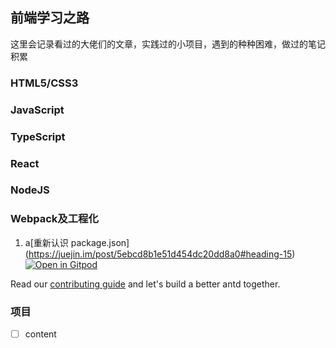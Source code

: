 ## 前端学习之路

这里会记录看过的大佬们的文章，实践过的小项目，遇到的种种困难，做过的笔记积累

### HTML5/CSS3

### JavaScript

### TypeScript

### React

### NodeJS

### Webpack及工程化

1. a[重新认识 package.json] (https://juejin.im/post/5ebcd8b1e51d454dc20dd8a0#heading-15)
[![Open in Gitpod](https://gitpod.io/button/open-in-gitpod.svg)](https://gitpod.io/#https://github.com/ant-design/ant-design)

Read our [contributing guide](https://ant.design/docs/react/contributing) and let's build a better antd together.

### 项目

- [ ] content
